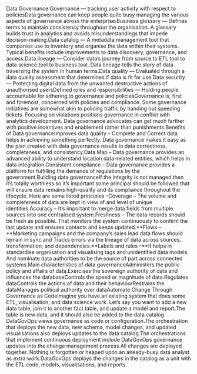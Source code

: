 Data Governance Governance — tracking user activity with respect to policiesData governance can keep people quite busy managing the various aspects of governance across the enterprise:Business glossary — Defines terms to maintain consistency throughout the organisation. A glossary builds trust in analytics and avoids misunderstandings that impede decision-making.Data catalog — A metadata management tool that companies use to inventory and organise the data within their systems. Typical benefits include improvements to data discovery, governance, and access.Data lineage — Consider data’s journey from source to ETL tool to data science tool to business tool. Data lineage tells the story of data traversing the system in human terms.Data quality — Evaluated through a data quality assessment that determines if data is fit for use.Data security — Protecting digital data from the unwanted destructive actions of unauthorised usersDefined roles and responsibilities — Holding people accountable for adhering to governance and policiesGovernance is, first and foremost, concerned with policies and compliance. Some governance initiatives are somewhat akin to policing traffic by handing out speeding tickets. Focusing on violations positions governance in conflict with analytics development. Data governance advocates can get much farther with positive incentives and enablement rather than punishments.Benefits of Data governanceImproves data quality – Complete and Correct data helps in achieving something perfectly. Data governance makes it easy as the plan created with data governance results in data correctness, completeness, and consistency.Data Map – Data governance provides an advanced ability to understand location data-related entities, which helps in data integration.Consistent compliance – Data governance provides a platform for fulfilling the demands of regulations by the government.Building data governanceIf the integrity is not managed then it’s totally worthless so it’s important some principal should be followed that will ensure data remains high-quality and its compliance throughout the lifecycle. Here are some listed principles –Coverage – The volume and completeness of data are kept in view of and level of unique identities.Accuracy – It’s important to merge data fields from multiple sources into one centralised system.Freshness – The data records should be fresh as possible. That monitors the system continuously to confirm the last update and ensures contacts and keeps updated.**Flows –**Marketing campaigns and the company’s sales lead data flows should remain in sync and Tracks errors via the lineage of data across sources, transformation, and dependencies.**Labels and rules –**It helps in standardise organisation and visualising tags and unidentified data models. And nominate data authorities to be the source of part across connected systems.Main characteristics of data governanceAdministers the public policy and affairs of data.Exercises the sovereign authority of data and influences the databaseControls the speed or magnitude of data.Regulates dataControls the actions of data and their behaviourRestrains the dataManages political authority over dataAutomate Change Through Governance as CodeImagine you have an existing system that does some ETL, visualisation, and data science work. Let’s say you want to add a new data table, join it to another fact table, and update a model and report.The table is new data, and it should also be added to the data catalog. DataGovOps views governance as code or configuration.The orchestration that deploys the new data, new schema, model changes, and updated visualisations also deploys updates to the data catalog.The orchestrations that implement continuous deployment include DataGovOps governance updates into the change management process.All changes are deployed together. Nothing is forgotten or heaped upon an already-busy data analyst as extra work.DataGovOps deploys the changes in the catalog as a unit with the ETL code, models, visualisations, and reports.